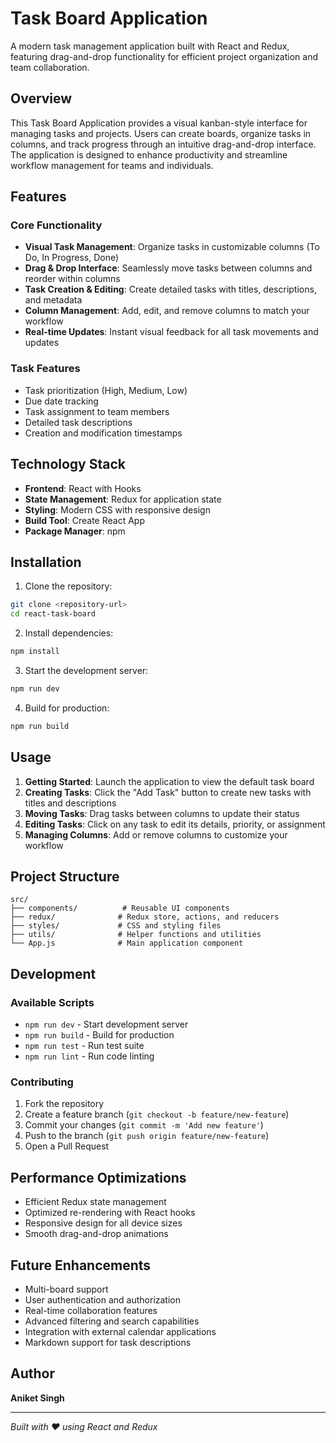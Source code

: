 # Task Board Application

A modern task management application built with React and Redux, featuring drag-and-drop functionality for efficient project organization and team collaboration.

## Overview

This Task Board Application provides a visual kanban-style interface for managing tasks and projects. Users can create boards, organize tasks in columns, and track progress through an intuitive drag-and-drop interface. The application is designed to enhance productivity and streamline workflow management for teams and individuals.

## Features

### Core Functionality
- **Visual Task Management**: Organize tasks in customizable columns (To Do, In Progress, Done)
- **Drag & Drop Interface**: Seamlessly move tasks between columns and reorder within columns
- **Task Creation & Editing**: Create detailed tasks with titles, descriptions, and metadata
- **Column Management**: Add, edit, and remove columns to match your workflow
- **Real-time Updates**: Instant visual feedback for all task movements and updates

### Task Features
- Task prioritization (High, Medium, Low)
- Due date tracking
- Task assignment to team members
- Detailed task descriptions
- Creation and modification timestamps

## Technology Stack

- **Frontend**: React with Hooks
- **State Management**: Redux for application state
- **Styling**: Modern CSS with responsive design
- **Build Tool**: Create React App
- **Package Manager**: npm

## Installation

1. Clone the repository:
```bash
git clone <repository-url>
cd react-task-board
```

2. Install dependencies:
```bash
npm install
```

3. Start the development server:
```bash
npm run dev
```

4. Build for production:
```bash
npm run build
```

## Usage

1. **Getting Started**: Launch the application to view the default task board
2. **Creating Tasks**: Click the "Add Task" button to create new tasks with titles and descriptions
3. **Moving Tasks**: Drag tasks between columns to update their status
4. **Editing Tasks**: Click on any task to edit its details, priority, or assignment
5. **Managing Columns**: Add or remove columns to customize your workflow

## Project Structure

```
src/
├── components/          # Reusable UI components
├── redux/              # Redux store, actions, and reducers
├── styles/             # CSS and styling files
├── utils/              # Helper functions and utilities
└── App.js              # Main application component
```

## Development

### Available Scripts

- `npm run dev` - Start development server
- `npm run build` - Build for production
- `npm run test` - Run test suite
- `npm run lint` - Run code linting

### Contributing

1. Fork the repository
2. Create a feature branch (`git checkout -b feature/new-feature`)
3. Commit your changes (`git commit -m 'Add new feature'`)
4. Push to the branch (`git push origin feature/new-feature`)
5. Open a Pull Request

## Performance Optimizations

- Efficient Redux state management
- Optimized re-rendering with React hooks
- Responsive design for all device sizes
- Smooth drag-and-drop animations

## Future Enhancements

- Multi-board support
- User authentication and authorization
- Real-time collaboration features
- Advanced filtering and search capabilities
- Integration with external calendar applications
- Markdown support for task descriptions



## Author

**Aniket Singh**

---

*Built with ❤️ using React and Redux*
